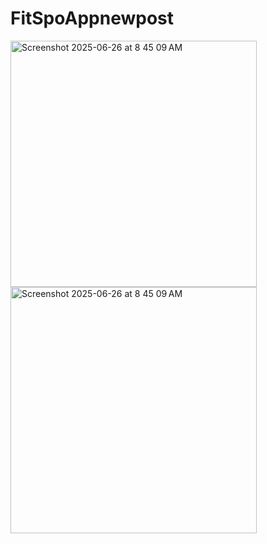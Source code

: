 # FitSpoAppnewpost


<img width="394" alt="Screenshot 2025-06-26 at 8 45 09 AM" src="https://github.com/user-attachments/assets/6528bd14-0dbf-4240-8799-be34b83475a6" />
<img width="394" alt="Screenshot 2025-06-26 at 8 45 09 AM" src="https://github.com/user-attachments/assets/6528bd14-0dbf-4240-8799-be34b83475a6" />
